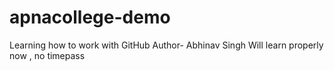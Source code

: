 # apnacollege-demo
Learning how to work with GitHub
Author- Abhinav Singh
Will learn properly now , no timepass
